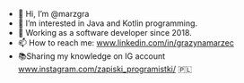 - 👋 Hi, I’m @marzgra
- 👀 I’m interested in Java and Kotlin programming.
- 🌱 Working as a software developer since 2018.
- 📫 How to reach me: www.linkedin.com/in/grazynamarzec 
- 📚Sharing my knowledge on IG account www.instagram.com/zapiski_programistki/ 🇵🇱

